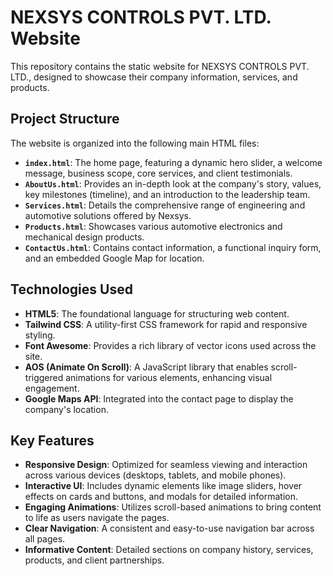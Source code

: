 # NEXSYS CONTROLS PVT. LTD. Website

This repository contains the static website for NEXSYS CONTROLS PVT. LTD., designed to showcase their company information, services, and products.

## Project Structure

The website is organized into the following main HTML files:

* **`index.html`**: The home page, featuring a dynamic hero slider, a welcome message, business scope, core services, and client testimonials.
* **`AboutUs.html`**: Provides an in-depth look at the company's story, values, key milestones (timeline), and an introduction to the leadership team.
* **`Services.html`**: Details the comprehensive range of engineering and automotive solutions offered by Nexsys.
* **`Products.html`**: Showcases various automotive electronics and mechanical design products.
* **`ContactUs.html`**: Contains contact information, a functional inquiry form, and an embedded Google Map for location.

## Technologies Used

* **HTML5**: The foundational language for structuring web content.
* **Tailwind CSS**: A utility-first CSS framework for rapid and responsive styling.
* **Font Awesome**: Provides a rich library of vector icons used across the site.
* **AOS (Animate On Scroll)**: A JavaScript library that enables scroll-triggered animations for various elements, enhancing visual engagement.
* **Google Maps API**: Integrated into the contact page to display the company's location.

## Key Features

* **Responsive Design**: Optimized for seamless viewing and interaction across various devices (desktops, tablets, and mobile phones).
* **Interactive UI**: Includes dynamic elements like image sliders, hover effects on cards and buttons, and modals for detailed information.
* **Engaging Animations**: Utilizes scroll-based animations to bring content to life as users navigate the pages.
* **Clear Navigation**: A consistent and easy-to-use navigation bar across all pages.
* **Informative Content**: Detailed sections on company history, services, products, and client partnerships.
